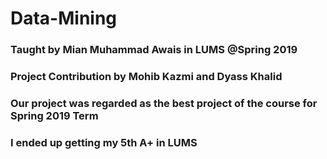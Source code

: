 # Data-Mining
### Taught by Mian Muhammad Awais in LUMS @Spring 2019
### Project Contribution by Mohib Kazmi and Dyass Khalid 
### Our project was regarded as the best project of the course for Spring 2019 Term
### I ended up getting my 5th A+ in LUMS
